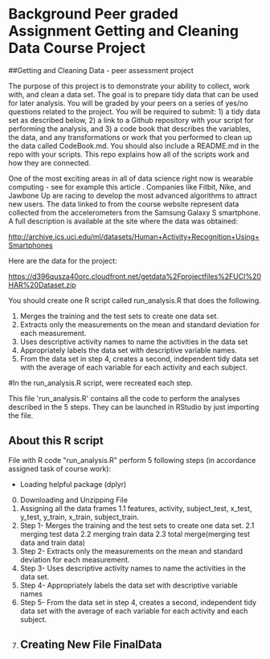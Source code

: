 # Background Peer graded Assignment Getting and Cleaning Data Course Project 

##Getting and Cleaning Data - peer assessment project

The purpose of this project is to demonstrate your ability to collect, work with, and clean a data set. The goal is to prepare tidy data that can be used for later analysis. You will be graded by your peers on a series of yes/no questions related to the project. You will be required to submit: 1) a tidy data set as described below, 2) a link to a Github repository with your script for performing the analysis, and 3) a code book that describes the variables, the data, and any transformations or work that you performed to clean up the data called CodeBook.md. You should also include a README.md in the repo with your scripts. This repo explains how all of the scripts work and how they are connected.

One of the most exciting areas in all of data science right now is wearable computing - see for example this article . Companies like Fitbit, Nike, and Jawbone Up are racing to develop the most advanced algorithms to attract new users. The data linked to from the course website represent data collected from the accelerometers from the Samsung Galaxy S smartphone. A full description is available at the site where the data was obtained:

http://archive.ics.uci.edu/ml/datasets/Human+Activity+Recognition+Using+Smartphones

Here are the data for the project:

https://d396qusza40orc.cloudfront.net/getdata%2Fprojectfiles%2FUCI%20HAR%20Dataset.zip


You should create one R script called run_analysis.R that does the following.

1. Merges the training and the test sets to create one data set.
2. Extracts only the measurements on the mean and standard deviation for each measurement.
3. Uses descriptive activity names to name the activities in the data set
4. Appropriately labels the data set with descriptive variable names.
5. From the data set in step 4, creates a second, independent tidy data set with the average of each variable for each activity and each subject.

#In the run_analysis.R script,  were recreated  each step.

This file 'run_analysis.R' contains all the code to perform the analyses described in the 5 steps. They can be launched in RStudio by just importing the file.

## About this R script
File with R code "run_analysis.R" perform 5 following steps (in accordance assigned task of course work):   
- Loading helpful package (dplyr)
0. Downloading and Unzipping File
1. Assigning all the data frames
  1.1 features, activity, subject_test, x_test, y_test, y_train, x_train, subject_train.
2. Step 1- Merges the training and the test sets to create one data set.
  2.1 merging test data
  2.2 merging train data
  2.3 total merge(merging test data and train data)
3. Step 2- Extracts only the measurements on the mean and standard deviation for each measurement.
4. Step 3- Uses descriptive activity names to name the activities in the data set.
5. Step 4- Appropriately labels the data set with descriptive variable names
6. Step 5- From the data set in step 4, creates a second, independent tidy data set with the average of each variable for each activity and each subject.
7. ##  Creating New File FinalData
